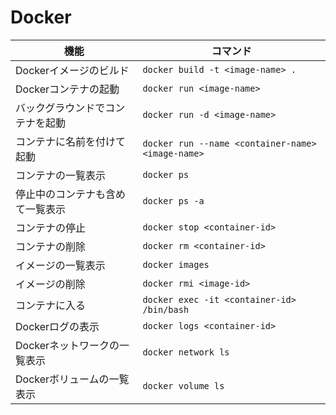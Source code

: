 # Docker

<!-- exec:start -->
| 機能                               | コマンド                                          |
|------------------------------------|---------------------------------------------------|
| Dockerイメージのビルド             | `docker build -t <image-name> .`                  |
| Dockerコンテナの起動               | `docker run <image-name>`                         |
| バックグラウンドでコンテナを起動   | `docker run -d <image-name>`                      |
| コンテナに名前を付けて起動         | `docker run --name <container-name> <image-name>` |
| コンテナの一覧表示                 | `docker ps`                                       |
| 停止中のコンテナも含めて一覧表示   | `docker ps -a`                                    |
| コンテナの停止                     | `docker stop <container-id>`                      |
| コンテナの削除                     | `docker rm <container-id>`                        |
| イメージの一覧表示                 | `docker images`                                   |
| イメージの削除                     | `docker rmi <image-id>`                           |
| コンテナに入る                     | `docker exec -it <container-id> /bin/bash`        |
| Dockerログの表示                   | `docker logs <container-id>`                      |
| Dockerネットワークの一覧表示       | `docker network ls`                               |
| Dockerボリュームの一覧表示         | `docker volume ls`                                |
<!-- exec:end -->
